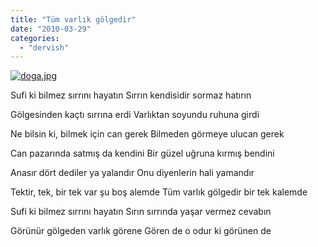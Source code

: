 ```yaml
---
title: "Tüm varlık gölgedir"
date: "2010-03-29"
categories: 
  - "dervish"
---
```


[![doga.jpg](/uploads/2010/03/doga.jpg)](/uploads/2010/03/doga.jpg "doga.jpg")

Sufi ki bilmez sırrını hayatın Sırrın kendisidir sormaz hatırın

Gölgesinden kaçtı sırrına erdi Varlıktan soyundu ruhuna girdi

Ne bilsin ki, bilmek için can gerek Bilmeden görmeye ulucan gerek

Can pazarında satmış da kendini Bir güzel uğruna kırmış bendini

Anasır dört dediler ya yalandır Onu diyenlerin hali yamandır

Tektir, tek, bir tek var şu boş alemde Tüm varlık gölgedir bir tek kalemde 

Sufi ki bilmez sırrını hayatın Sırın sırrında yaşar vermez cevabın

Görünür gölgeden varlık görene Gören de o odur ki görünen de
